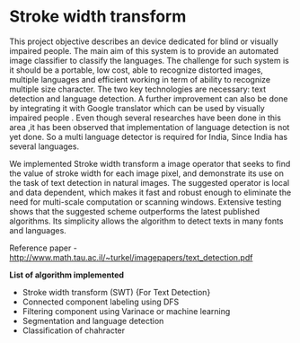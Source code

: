 Stroke width transform
===================

This project objective describes an device dedicated for blind or   visually impaired people. The main aim of this system is to provide   an automated image classifier to classify the languages.   The challenge for such system is it should be a portable, low cost,   able to recognize distorted images, multiple languages and efficient   working in term of ability to recognize multiple size character. The   two key technologies are necessary: text detection and language   detection. A further improvement can also be done by integrating   it with Google translator which can be used by visually impaired   people .   Even though several researches have been done in this area ,it has   been observed that implementation of language detection is not yet   done. So a multi language detector is required for India, Since India   has several languages.

We implemented Stroke width transform a image operator that seeks to find the value of stroke width for each image pixel, and demonstrate its use on the task of text detection in natural images. The suggested operator is local and data dependent, which makes it fast and robust enough to eliminate the need for multi-scale computation or scanning windows. Extensive testing shows that the suggested scheme outperforms the latest published algorithms. Its simplicity allows the algorithm to detect texts in many fonts and languages. 

Reference paper - http://www.math.tau.ac.il/~turkel/imagepapers/text_detection.pdf

**List of algorithm implemented**
  * Stroke width transform (SWT) {For Text Detection}
  * Connected component labeling using DFS
  * Filtering component using Varinace or machine learning
  * Segmentation and language detection
  * Classification of chahracter
